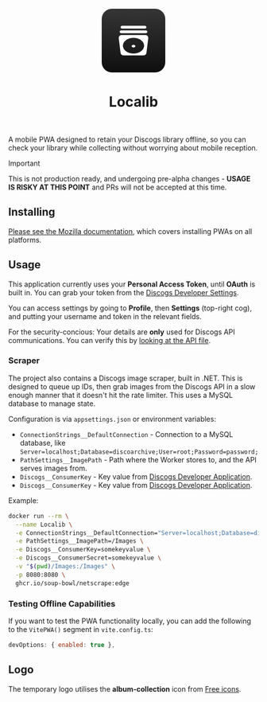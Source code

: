 <p align="center">
  <img src="/assets/logo-app.png" alt="" />
</p>
<h1 align="center">Localib</h1>
<p align="center">
  <img src="https://f.subo.dev/i/discogs-app-image.webp" alt="" />
</p>

A mobile PWA designed to retain your Discogs library offline, so you can check your library while collecting without worrying about mobile reception.

> [!IMPORTANT]  
> This is not production ready, and undergoing pre-alpha changes - **USAGE IS RISKY AT THIS POINT** and PRs will not be accepted at this time.

## Installing

[Please see the Mozilla documentation](https://developer.mozilla.org/en-US/docs/Web/Progressive_web_apps/Guides/Installing), which covers installing PWAs on all platforms.

## Usage

This application currently uses your **Personal Access Token**, until **OAuth** is built in. You can grab your token from the [Discogs Developer Settings](https://www.discogs.com/settings/developers).

You can access settings by going to **Profile**, then **Settings** (top-right cog), and putting your username and token in the relevant fields.

For the security-concious: Your details are **only** used for Discogs API communications. You can verify this by [looking at the API file](/src/api/discogs.ts).

### Scraper

The project also contains a Discogs image scraper, built in .NET. This is designed to queue up IDs, then grab images from the Discogs API in a slow enough manner that it doesn't hit the rate limiter. This uses a MySQL database to manage state.

Configuration is via `appsettings.json` or environment variables:

* `ConnectionStrings__DefaultConnection` - Connection to a MySQL database, like `Server=localhost;Database=discoarchive;User=root;Password=password;`
* `PathSettings__ImagePath` - Path where the Worker stores to, and the API serves images from.
* `Discogs__ConsumerKey` - Key value from [Discogs Developer Application][dcd].
* `Discogs__ConsumerKey` - Key value from [Discogs Developer Application][dcd].

Example:

```bash
docker run --rm \
  --name Localib \
  -e ConnectionStrings__DefaultConnection="Server=localhost;Database=disc;User=root;Password=password;" \
  -e PathSettings__ImagePath=/Images \
  -e Discogs__ConsumerKey=somekeyvalue \
  -e Discogs__ConsumerSecret=somekeyvalue \
  -v "$(pwd)/Images:/Images" \
  -p 8080:8080 \
  ghcr.io/soup-bowl/netscrape:edge
```

### Testing Offline Capabilities

If you want to test the PWA functionality locally, you can add the following to the `VitePWA()` segment in `vite.config.ts`:

```js
devOptions: { enabled: true },
```


## Logo

The temporary logo utilises the **album-collection** icon from [Free icons](https://free-icons.github.io/free-icons/).

[dcd]: https://www.discogs.com/settings/developers
